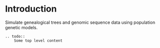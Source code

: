 # Introduction

Simulate genealogical trees and genomic sequence data using
population genetic models.

```{eval-rst}
.. todo:: 
    Some top level content
```

```{tableofcontents}
```

